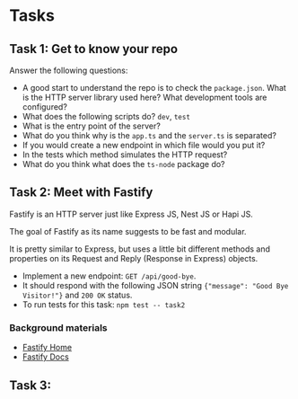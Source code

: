 # Tasks

## Task 1: Get to know your repo

Answer the following questions:

- A good start to understand the repo is to check the `package.json`. What is the HTTP server library used here? What development tools are configured? 
- What does the following scripts do? `dev`, `test`
- What is the entry point of the server?
- What do you think why is the `app.ts` and the `server.ts` is separated? 
- If you would create a new endpoint in which file would you put it?
- In the tests which method simulates the HTTP request?
- What do you think what does the `ts-node` package do?

## Task 2: Meet with Fastify

Fastify is an HTTP server just like Express JS, Nest JS or Hapi JS.

The goal of Fastify as its name suggests to be fast and modular.

It is pretty similar to Express, but uses a little bit different methods and properties on its Request and Reply (Response in Express) objects.

- Implement a new endpoint: `GET /api/good-bye`.
- It should respond with the following JSON string `{"message": "Good Bye Visitor!"}` and `200 OK` status.
- To run tests for this task: `npm test -- task2`

### Background materials

- [Fastify Home](https://fastify.dev/)
- [Fastify Docs](https://fastify.dev/docs/latest/)

## Task 3: 